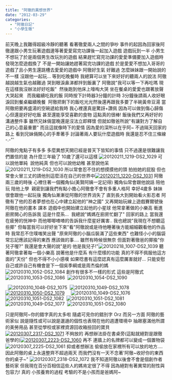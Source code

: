 ```yaml
---
title: "阿徹的異想世界"
date: "2012-03-29"
categories: 
  - "阿徹日記"
  - "小學生徹"
---
```


前天晚上我難得超級冷靜的聽著 看著徹愛兩人之間的爭吵 事件的起因為回家後阿徹邊跟小男生玩著遊戲邊等著愛愛寫完功課後一起加入遊戲 遊戲玩到一半 小男生不想玩了於是兩個男生改玩別的遊戲 結果趕忙寫完功課的愛愛準備要加入遊戲時 發現怎麼遊戲換了 不是一開始讓她趕著寫完功課的遊戲 於是愛愛不想加入哥哥的遊戲了且小男生還跳槽去愛愛的遊戲中 阿徹好生氣 好難過 怎麼妹妹跟一開始說的不一樣 沒跟他一起玩... 等到吃晚餐時 我總算可以坐下來好好的聽兩人的說法 阿徹越說越生氣也越難過 哭到眼淚鼻涕都拌到飯裏了 阿徹說"我可以等一下再吃嗎 現在這樣我沒辦法好好吃飯"  然後跑到他床上嚎啕大哭 坐在餐桌的愛愛也跟著放聲大哭起來   而我繼續吃我的飯 同時按下計時器3分鐘的計時 3分鐘後請兩人收好眼淚回到餐桌繼續晚餐  阿徹把剩下的飯吃光光然後還再跟我多要了半碗黃帝豆湯 當阿徹把要再盛湯的空碗遞給我時 我心裡還真是驚訝+讚佩 因為可以做到傷心歸傷心但還是好好吃飯 甚至還能享受喜歡的食物 這點真的很棒! 飯後我們又再好好的溝通整件事 雖然兄妹倆當晚還是沒法立即釋懷 但就如徹爸所說"有讓對方了解自己的心意最重要" 而且這就像時下的愛情 因為愛的深所以在乎阿~ 不過隔天回家的路上 看到兄妹倆開心的手牽著手 討論著兩人要玩什麼遊戲時 我還是忍不住三條線 -.-"'

阿徹的鬼點子有多多 多麼異想天開已經是普天下皆知的事情 只不過還是很難讓我們置信的是 為什麼三年級了 10歲了還可以這樣 ![20120211_1219-DS2_1029](images/6849094808_70549e80e0.jpg) 可以說他單純  說他純真 但也可以說他幼稚 甚至說他呆![20120211_1219-DS2_1030](images/6995216667_dd3a7ecc88.jpg) 所以常會忍不住的想摸摸他的頭 拍拍她的屁股 但也常會火冒三丈的請他別這麼活在自己的世界中[![20120211_1220-DS2_1031](images/6995216489_794a283885.jpg)](http://www.flickr.com/photos/33703965@N00/6995216489/ "20120211_1220-DS2_1031") 阿徹兩三歲的時後 心裡住著一個獨角仙(美賢阿姨一定記得) 獨角仙常會跟他說話 陪他玩 陪他上學  親密到讓我們有點小擔心阿徹會不會有多重人格阿 幸好4歲多 妹妹很會跟他一起玩後 獨角仙漸漸從阿徹的世界消失了 直到長大到開始看火影忍者 阿徹有了他的忍者夢想也在心中建立起他的"神之國" 又再開始玩線上遊戲賽爾號後 阿徹在他的畫本 課本 遊戲中也開始建立起他的小星球 他常拿著做的小樂高 衝進廚房開心的告訴我 這是什麼系...  我總說"媽媽在廚房忙翻了" 回家的路上 當我還在疲勞的恍神中 而他唧唧喳喳的告訴我什麼星好厲害.. 我也總說"我現在不想聽這些揶" 但每當我可以好好坐下來"看"阿徹說或是待他睡著後方能細細觀看他的作品時 我常忍不住噗嗤笑出聲 "原來阿徹的小腦瓜裝滿了這些東西" 也難怪小小的腦袋常忘記應該記得的東西 應該做的事.... 雖然有時候很無奈 但面對著徹爸的揶揄"你兒子喔?" 我還是會大聲的說"是的 他是我兒子!"![20120218_1007-DS2_1039](images/6995215847_c765f3d01d.jpg) 聽著阿徹拿著每一個小樂高 說著他是什麼系 有什麼樣的功能 真的不得不佩服他這方面的"天份" 但也不得不小小感嘆 如果唸書有這麼認真有這麼厲害就好... 只能安慰自己或許自己有機會是下一個吳季綱或是周杰倫的媽 ![20120310_1052-DS2_1084](images/6849087078_7dd09a0bfa.jpg) 創作有很多不一樣的形式 這些是阿徹式 ![20120310_1053-DS2_1086](images/6849086752_53d1f8c03b_m.jpg)  ![20120310_1054-DS2_1090](images/6849086214_1dda144957_m.jpg)   

  ![20120310_1048-DS2_1075](images/6995210927_e502b3c2d5_m.jpg)  ![20120310_1049-DS2_1078](images/6995210385_de8a2a3fff_m.jpg)[ ](http://www.flickr.com/photos/33703965@N00/6849087866/ "20120310_1050-DS2_1079")[![20120310_1050-DS2_1079](images/6849087866_e7d679a252_m.jpg)](http://www.flickr.com/photos/33703965@N00/6849087866/ "20120310_1050-DS2_1079")        ![20120310_1049-DS2_1076](images/6995210741_aa51bffaa3_m.jpg) ![20120310_1051-DS2_1082](images/6995209613_ab910224df_m.jpg)  ![20120310_1051-DS2_1081](images/6849087422_c3cf629ed2_m.jpg) ![20120310_1049-DS2_1077](images/6995210563_4d2e14f62f_m.jpg)  ![20120310_1051-DS2_1080](images/6849087654_368037e80d_m.jpg)

只是阿徹阿~你的錯字真的太多啦 隨處可見你的錯別字 Orz 而另一方面 阿徹的藝術家似 說是隨性或可以說是邋遢的個性也表現在他的週遭環境中 抽屜塞滿他所謂的美勞用品 甚至從學校或家裡資源回收箱撿回的寶貝[![20120307_2317-DS2_1071](images/6995211835_a9edac5c13.jpg)](http://www.flickr.com/photos/33703965@N00/6995211835/ "20120307_2317-DS2_1071") 不夠放的 再想辦法掛在書桌旁(這點就絕對是跟徹爸學的)[![20120307_2223-DS2_1060](images/6995212543_2f97b664ed.jpg)](http://www.flickr.com/photos/33703965@N00/6995212543/ "20120307_2223-DS2_1060") 再不 連牆上的名牌都可以變成一個置物袋 ![20120307_2225-DS2_1061](images/6995212329_a598c75926.jpg) 抑或者想辦法 偷偷放在家裡所有可以放的地方.... 因此阿徹的桌上永遠整齊不超過兩天 而我們沒有一天不念著'阿徹~收好你的東西 你的桌子~" ![20120307_2318-DS2_1072](images/6995211659_7b8cef13bd.jpg) 我不知道阿徹以後會不會是個創作者藝術家 但我現在百分百相信這些人的媽肯定很了不得 因為絕對有著異常的耐性與包容力! 真的 小孩養育的過程 考驗的不是小孩而是爸媽阿~
